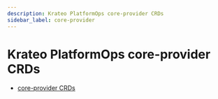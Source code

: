 ```yaml
---
description: Krateo PlatformOps core-provider CRDs
sidebar_label: core-provider
---
```


# Krateo PlatformOps core-provider CRDs

* [core-provider CRDs](https://doc.crds.dev/github.com/krateoplatformops/core-provider-chart)
